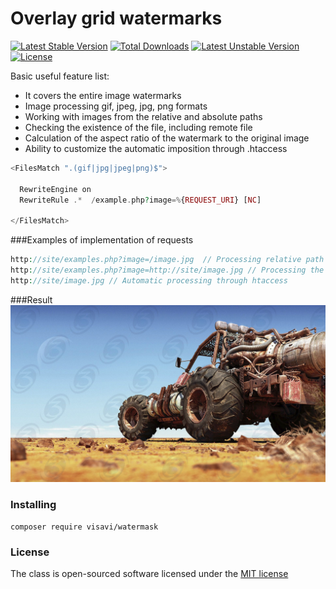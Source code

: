 # Overlay grid watermarks

[![Latest Stable Version](https://poser.pugx.org/visavi/watermask/v/stable)](https://packagist.org/packages/visavi/watermask)
[![Total Downloads](https://poser.pugx.org/visavi/watermask/downloads)](https://packagist.org/packages/visavi/watermask)
[![Latest Unstable Version](https://poser.pugx.org/visavi/watermask/v/unstable)](https://packagist.org/packages/visavi/watermask)
[![License](https://poser.pugx.org/visavi/watermask/license)](https://packagist.org/packages/visavi/watermask)

Basic useful feature list:

 * It covers the entire image watermarks
 * Image processing gif, jpeg, jpg, png formats
 * Working with images from the relative and absolute paths
 * Checking the existence of the file, including remote file
 * Calculation of the aspect ratio of the watermark to the original image
 * Ability to customize the automatic imposition through .htaccess

```php
<FilesMatch ".(gif|jpg|jpeg|png)$">

  RewriteEngine on
  RewriteRule .*  /example.php?image=%{REQUEST_URI} [NC]

</FilesMatch>
```

###Examples of implementation of requests
```php
http://site/examples.php?image=/image.jpg  // Processing relative path
http://site/examples.php?image=http://site/image.jpg // Processing the absolute path
http://site/image.jpg // Automatic processing through htaccess
```

###Result
![Result](https://github.com/visavi/watermask/blob/master/result.jpg)

### Installing
```
composer require visavi/watermask
```

### License

The class is open-sourced software licensed under the [MIT license](http://opensource.org/licenses/MIT)
